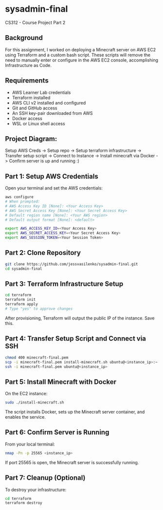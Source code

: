 # sysadmin-final
CS312 - Course Project Part 2

## Background

For this assignment, I worked on deploying a Minecraft server on AWS EC2 using Terraform and a custom bash script. These scripts will remove the need to manually enter or configure in the AWS EC2 console, accomplishing Infrastructure as Code.

## Requirements 

- AWS Learner Lab credentials
- Terraform installed
- AWS CLI v2 installed and configured
- Git and GitHub access
- An SSH key-pair downloaded from AWS
- Docker access
- WSL or Linux shell access

## Project Diagram: 
Setup AWS Creds -> Setup repo -> Setup terraform infrastructure -> Transfer setup script -> Connect to Instance -> Install minecraft via Docker -> Confirm server is up and running :)

## Part 1: Setup AWS Credentials

Open your terminal and set the AWS credentials:

```bash
aws configure
# When prompted:
# AWS Access Key ID [None]: <Your Access Key>
# AWS Secret Access Key [None]: <Your Secret Access Key>
# Default region name [None]: <Your AWS region>
# Default output format [None]: <default>

export AWS_ACCESS_KEY_ID=<Your Access Key>
export AWS_SECRET_ACCESS_KEY=<Your Secret Access Key>
export AWS_SESSION_TOKEN=<Your Session Token>
```

## Part 2: Clone Repository

```bash
git clone https://github.com/jessvasilenko/sysadmin-final.git
cd sysadmin-final
```

## Part 3: Terraform Infrastructure Setup

```bash
cd terraform
terraform init
terraform apply
# Type "yes" to approve changes
```

After provisioning, Terraform will output the public IP of the instance. Save this.

## Part 4: Transfer Setup Script and Connect via SSH

```bash
chmod 400 minecraft-final.pem
scp -i minecraft-final.pem install-minecraft.sh ubuntu@<instance_ip>:~
ssh -i minecraft-final.pem ubuntu@<instance_ip>
```

## Part 5: Install Minecraft with Docker

On the EC2 instance:

```bash
sudo ./install-minecraft.sh
```

The script installs Docker, sets up the Minecraft server container, and enables the service.

## Part 6: Confirm Server is Running

From your local terminal:

```bash
nmap -Pn -p 25565 <instance_ip>
```

If port 25565 is open, the Minecraft server is successfully running.

## Part 7: Cleanup (Optional)

To destroy your infrastructure:

```bash
cd terraform
terraform destroy
```

